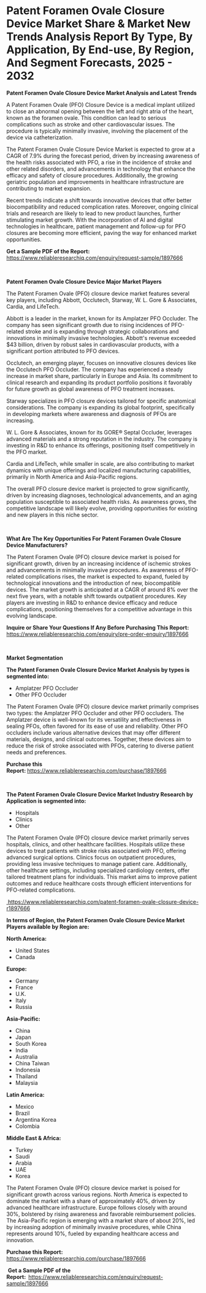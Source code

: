 <p><h1>Patent Foramen Ovale Closure Device Market Share & Market New Trends Analysis Report By Type, By Application, By End-use, By Region, And Segment Forecasts, 2025 - 2032</h1></p><p><strong>Patent Foramen Ovale Closure Device Market Analysis and Latest Trends</strong></p>
<p><p>A Patent Foramen Ovale (PFO) Closure Device is a medical implant utilized to close an abnormal opening between the left and right atria of the heart, known as the foramen ovale. This condition can lead to serious complications such as stroke and other cardiovascular issues. The procedure is typically minimally invasive, involving the placement of the device via catheterization.</p><p>The Patent Foramen Ovale Closure Device Market is expected to grow at a CAGR of 7.9% during the forecast period, driven by increasing awareness of the health risks associated with PFO, a rise in the incidence of stroke and other related disorders, and advancements in technology that enhance the efficacy and safety of closure procedures. Additionally, the growing geriatric population and improvements in healthcare infrastructure are contributing to market expansion. </p><p>Recent trends indicate a shift towards innovative devices that offer better biocompatibility and reduced complication rates. Moreover, ongoing clinical trials and research are likely to lead to new product launches, further stimulating market growth. With the incorporation of AI and digital technologies in healthcare, patient management and follow-up for PFO closures are becoming more efficient, paving the way for enhanced market opportunities.</p></p>
<p><strong>Get a Sample PDF of the Report:&nbsp;</strong> <a href="https://www.reliableresearchiq.com/enquiry/request-sample/1897666?utm_campaign=1159&utm_medium=2&utm_source=Github&utm_content=ia&utm_term=16042025&utm_id=patent-foramen-ovale-closure-device">https://www.reliableresearchiq.com/enquiry/request-sample/1897666</a></p>
<p>&nbsp;</p>
<p><strong>Patent Foramen Ovale Closure Device Major Market Players</strong></p>
<p><p>The Patent Foramen Ovale (PFO) closure device market features several key players, including Abbott, Occlutech, Starway, W. L. Gore & Associates, Cardia, and LifeTech. </p><p>Abbott is a leader in the market, known for its Amplatzer PFO Occluder. The company has seen significant growth due to rising incidences of PFO-related stroke and is expanding through strategic collaborations and innovations in minimally invasive technologies. Abbott's revenue exceeded $43 billion, driven by robust sales in cardiovascular products, with a significant portion attributed to PFO devices.</p><p>Occlutech, an emerging player, focuses on innovative closures devices like the Occlutech PFO Occluder. The company has experienced a steady increase in market share, particularly in Europe and Asia. Its commitment to clinical research and expanding its product portfolio positions it favorably for future growth as global awareness of PFO treatment increases.</p><p>Starway specializes in PFO closure devices tailored for specific anatomical considerations. The company is expanding its global footprint, specifically in developing markets where awareness and diagnosis of PFOs are increasing.</p><p>W. L. Gore & Associates, known for its GORE® Septal Occluder, leverages advanced materials and a strong reputation in the industry. The company is investing in R&D to enhance its offerings, positioning itself competitively in the PFO market.</p><p>Cardia and LifeTech, while smaller in scale, are also contributing to market dynamics with unique offerings and localized manufacturing capabilities, primarily in North America and Asia-Pacific regions.</p><p>The overall PFO closure device market is projected to grow significantly, driven by increasing diagnoses, technological advancements, and an aging population susceptible to associated health risks. As awareness grows, the competitive landscape will likely evolve, providing opportunities for existing and new players in this niche sector.</p></p>
<p>&nbsp;</p>
<p><strong>What Are The Key Opportunities For Patent Foramen Ovale Closure Device Manufacturers?</strong></p>
<p><p>The Patent Foramen Ovale (PFO) closure device market is poised for significant growth, driven by an increasing incidence of ischemic strokes and advancements in minimally invasive procedures. As awareness of PFO-related complications rises, the market is expected to expand, fueled by technological innovations and the introduction of new, biocompatible devices. The market growth is anticipated at a CAGR of around 8% over the next five years, with a notable shift towards outpatient procedures. Key players are investing in R&D to enhance device efficacy and reduce complications, positioning themselves for a competitive advantage in this evolving landscape.</p></p>
<p><strong>Inquire or Share Your Questions If Any Before Purchasing This Report:</strong> <a href="https://www.reliableresearchiq.com/enquiry/pre-order-enquiry/1897666?utm_campaign=1159&utm_medium=2&utm_source=Github&utm_content=ia&utm_term=16042025&utm_id=patent-foramen-ovale-closure-device">https://www.reliableresearchiq.com/enquiry/pre-order-enquiry/1897666</a></p>
<p>&nbsp;</p>
<p><strong>Market Segmentation</strong></p>
<p><strong>The Patent Foramen Ovale Closure Device Market Analysis by types is segmented into:</strong></p>
<p><ul><li>Amplatzer PFO Occluder</li><li>Other PFO Occluder</li></ul></p>
<p><p>The Patent Foramen Ovale (PFO) closure device market primarily comprises two types: the Amplatzer PFO Occluder and other PFO occluders. The Amplatzer device is well-known for its versatility and effectiveness in sealing PFOs, often favored for its ease of use and reliability. Other PFO occluders include various alternative devices that may offer different materials, designs, and clinical outcomes. Together, these devices aim to reduce the risk of stroke associated with PFOs, catering to diverse patient needs and preferences.</p></p>
<p><strong>Purchase this Report:&nbsp;</strong><a href="https://www.reliableresearchiq.com/purchase/1897666?utm_campaign=1159&utm_medium=2&utm_source=Github&utm_content=ia&utm_term=16042025&utm_id=patent-foramen-ovale-closure-device">https://www.reliableresearchiq.com/purchase/1897666</a></p>
<p>&nbsp;</p>
<p><strong>The Patent Foramen Ovale Closure Device Market Industry Research by Application is segmented into:</strong></p>
<p><ul><li>Hospitals</li><li>Clinics</li><li>Other</li></ul></p>
<p><p>The Patent Foramen Ovale (PFO) closure device market primarily serves hospitals, clinics, and other healthcare facilities. Hospitals utilize these devices to treat patients with stroke risks associated with PFO, offering advanced surgical options. Clinics focus on outpatient procedures, providing less invasive techniques to manage patient care. Additionally, other healthcare settings, including specialized cardiology centers, offer tailored treatment plans for individuals. This market aims to improve patient outcomes and reduce healthcare costs through efficient interventions for PFO-related complications.</p></p>
<p><a href="https://www.reliableresearchiq.com/patent-foramen-ovale-closure-device-r1897666?utm_campaign=1159&utm_medium=2&utm_source=Github&utm_content=ia&utm_term=16042025&utm_id=patent-foramen-ovale-closure-device">&nbsp;https://www.reliableresearchiq.com/patent-foramen-ovale-closure-device-r1897666</a></p>
<p><strong>In terms of Region, the Patent Foramen Ovale Closure Device Market Players available by Region are:</strong></p>
<p>
    <p> <strong> North America: </strong>
        <ul>
            <li>United States</li>
            <li>Canada</li>
        </ul>
        </p> 
    <p> <strong> Europe: </strong>
        <ul>
            <li>Germany</li>
            <li>France</li>
            <li>U.K.</li>
            <li>Italy</li>
            <li>Russia</li>
        </ul>
        </p> 
    <p> <strong> Asia-Pacific: </strong>
        <ul>
            <li>China</li>
            <li>Japan</li>
            <li>South Korea</li>
            <li>India</li>
            <li>Australia</li>
            <li>China Taiwan</li>
            <li>Indonesia</li>
            <li>Thailand</li>
            <li>Malaysia</li>
        </ul>
        </p> 
    <p> <strong> Latin America: </strong>
        <ul>
            <li>Mexico</li>
            <li>Brazil</li>
            <li>Argentina Korea</li>
            <li>Colombia</li>
        </ul>
        </p> 
    <p> <strong> Middle East & Africa: </strong>
        <ul>
            <li>Turkey</li>
            <li>Saudi</li>
            <li>Arabia</li>
            <li>UAE</li>
            <li>Korea</li>
        </ul>
    </p>
    </p>
<p><p>The Patent Foramen Ovale (PFO) closure device market is poised for significant growth across various regions. North America is expected to dominate the market with a share of approximately 40%, driven by advanced healthcare infrastructure. Europe follows closely with around 30%, bolstered by rising awareness and favorable reimbursement policies. The Asia-Pacific region is emerging with a market share of about 20%, led by increasing adoption of minimally invasive procedures, while China represents around 10%, fueled by expanding healthcare access and innovation.</p></p>
<p><strong>Purchase this Report: </strong><a href="https://www.reliableresearchiq.com/purchase/1897666?utm_campaign=1159&utm_medium=2&utm_source=Github&utm_content=ia&utm_term=16042025&utm_id=patent-foramen-ovale-closure-device">https://www.reliableresearchiq.com/purchase/1897666</a></p>
<p>&nbsp;<strong>Get a Sample PDF of the Report:&nbsp;&nbsp;</strong><a href="https://www.reliableresearchiq.com/enquiry/request-sample/1897666?utm_campaign=1159&utm_medium=2&utm_source=Github&utm_content=ia&utm_term=16042025&utm_id=patent-foramen-ovale-closure-device">https://www.reliableresearchiq.com/enquiry/request-sample/1897666</a></p>
<p><strong></strong></p>
<p><p></p><p></p><p></p></p>
